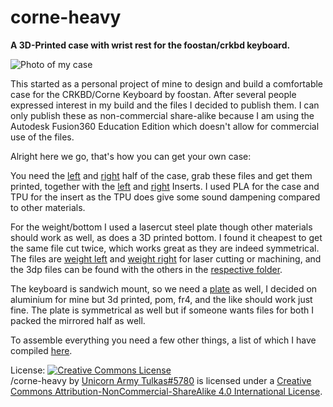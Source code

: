 # corne-heavy
<b> A 3D-Printed case with wrist rest for the foostan/crkbd keyboard. </b>

![Photo of my case](https://github.com/Unicorn-Tulkas/corne-heavy/blob/main/images/top%20down.jpg)

This started as a personal project of mine to design and build a comfortable case for the CRKBD/Corne Keyboard by foostan. After several people expressed interest in my build and the files I decided to publish them. 
I can only publish these as non-commercial share-alike because I am using the Autodesk Fusion360 Education Edition which doesn't allow for commercial use of the files. 


Alright here we go, that's how you can get your own case:

You need the [left](https://github.com/Unicorn-Tulkas/corne-heavy/blob/main/stl%20Files/case%20and%20wrist%20rest%20left.stl "case and wrist rest left.stl") and [right](https://github.com/Unicorn-Tulkas/corne-heavy/blob/main/stl%20Files/case%20and%20wrist%20rest%20right.stl "case and wrist rest right.stl") half of the case, grab these files and get them printed, together with the [left](https://github.com/Unicorn-Tulkas/corne-heavy/blob/main/stl%20Files/Insert%20left.stl "Insert left.stl") and [right](https://github.com/Unicorn-Tulkas/corne-heavy/blob/main/stl%20Files/case%20and%20wrist%20rest%20right.stl "Insert right.stl") Inserts. I used PLA for the case and TPU for the insert as the TPU does give some sound dampening compared to other materials.

For the weight/bottom I used a lasercut steel plate though other materials should work as well, as does a 3D printed bottom. I found it cheapest to get the same file cut twice, which works great as they are indeed symmetrical. The files are [weight left](https://github.com/Unicorn-Tulkas/corne-heavy/blob/main/dxf%20Files/weight%20left.dxf "weight left.dxf") and [weight right](https://github.com/Unicorn-Tulkas/corne-heavy/blob/main/dxf%20Files/weight%20right.dxf "weight right.dxf") for laser cutting or machining, and the 3dp files can be found with the others in the [respective folder](https://github.com/Unicorn-Tulkas/corne-heavy/tree/main/stl%20Files "dxf Files").

The keyboard is sandwich mount, so we need a [plate](https://github.com/Unicorn-Tulkas/corne-heavy/blob/main/dxf%20Files/plate%20left.dxf "plate left.dxf") as well, I decided on aluminium for mine but 3d printed, pom, fr4, and the like should work just fine. The plate is symmetrical as well but if someone wants files for both I packed the mirrored half as well. 

To assemble everything you need a few other things, a list of which I have compiled [here](https://github.com/Unicorn-Tulkas/corne-heavy/blob/main/shopping%20list/shoppinglist.md "shoppinglist.md").



License:
<a rel="license" href="http://creativecommons.org/licenses/by-nc-sa/4.0/"><img alt="Creative Commons License" style="border-width:0" src="https://i.creativecommons.org/l/by-nc-sa/4.0/88x31.png" /></a><br /><span xmlns:dct="http://purl.org/dc/terms/" property="dct:title">/corne-heavy</span> by <a xmlns:cc="http://creativecommons.org/ns#" href="https://github.com/Unicorn-Tulkas/corne-heavy" property="cc:attributionName" rel="cc:attributionURL">Unicorn Army Tulkas#5780</a> is licensed under a <a rel="license" href="http://creativecommons.org/licenses/by-nc-sa/4.0/">Creative Commons Attribution-NonCommercial-ShareAlike 4.0 International License</a>.
